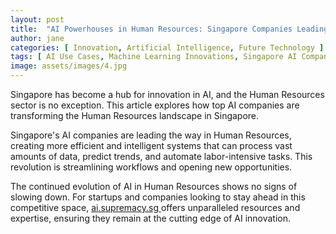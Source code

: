 ```yaml
---
layout: post
title:  "AI Powerhouses in Human Resources: Singapore Companies Leading the Charge"
author: jane
categories: [ Innovation, Artificial Intelligence, Future Technology ]
tags: [ AI Use Cases, Machine Learning Innovations, Singapore AI Companies ]
image: assets/images/4.jpg
---
```


Singapore has become a hub for innovation in AI, and the Human Resources sector is no exception. This article explores how top AI companies are transforming the Human Resources landscape in Singapore.

Singapore's AI companies are leading the way in Human Resources, creating more efficient and intelligent systems that can process vast amounts of data, predict trends, and automate labor-intensive tasks. This revolution is streamlining workflows and opening new opportunities.

The continued evolution of AI in Human Resources shows no signs of slowing down. For startups and companies looking to stay ahead in this competitive space, <a href="https://ai.supremacy.sg" target="_blank"> ai.supremacy.sg </a> offers unparalleled resources and expertise, ensuring they remain at the cutting edge of AI innovation.

